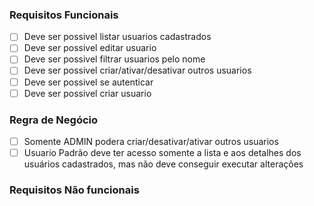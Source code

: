 ### Requisitos Funcionais

- [ ] Deve ser possivel listar usuarios cadastrados
- [ ] Deve ser possivel editar usuario
- [ ] Deve ser possivel filtrar usuarios pelo nome
- [ ] Deve ser possivel criar/ativar/desativar outros usuarios
- [ ] Deve ser possivel se autenticar
- [ ] Deve ser possivel criar usuario

### Regra de Negócio

- [ ] Somente ADMIN podera criar/desativar/ativar outros usuarios
- [ ] Usuario Padrão deve ter acesso somente a lista e aos detalhes dos usuários cadastrados, mas não
deve conseguir executar alterações

### Requisitos Não funcionais